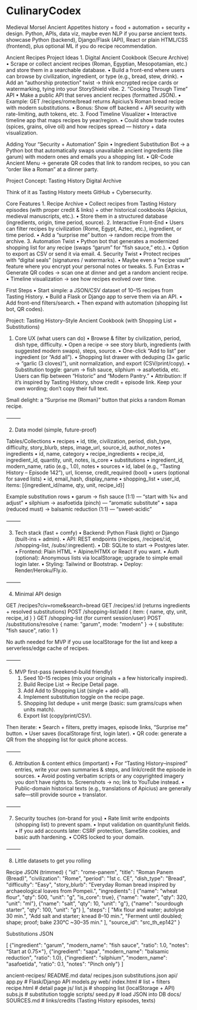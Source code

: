 # CulinaryCodex

Medieval Morsel
Ancient Appetites
 history + food + automation + security + design.
 Python, APIs, data viz, maybe even NLP if you parse ancient texts.
showcase Python (backend), Django/Flask (API), React or plain HTML/CSS (frontend), plus optional ML if you do recipe recommendation.

Ancient Recipes Project Ideas
	1.	Digital Ancient Cookbook (Secure Archive)
	•	Scrape or collect ancient recipes (Roman, Egyptian, Mesopotamian, etc.) and store them in a searchable database.
	•	Build a front-end where users can browse by civilization, ingredient, or type (e.g., bread, stew, drink).
	•	Add an “authorship protection” twist → think encrypted recipe cards or watermarking, tying into your StoryShield vibe.
	2.	“Cooking Through Time” API
	•	Make a public API that serves ancient recipes (formatted JSON).
	•	Example: GET /recipes/rome/bread returns Apicius’s Roman bread recipe with modern substitutions.
	•	Bonus: Show off backend + API security with rate-limiting, auth tokens, etc.
	3.	Food Timeline Visualizer
	•	Interactive timeline app that maps recipes by year/region.
	•	Could show trade routes (spices, grains, olive oil) and how recipes spread — history + data visualization.

Adding Your “Security + Automation” Spin
 	•	Ingredient Substitution Bot → a Python bot that automatically swaps unavailable ancient ingredients (like garum) with modern ones and emails you a shopping list.
	•	QR-Code Ancient Menu → generate QR codes that link to random recipes, so you can “order like a Roman” at a dinner party.


 Project Concept: Tasting History Digital Archive

Think of it as Tasting History meets GitHub + Cybersecurity.

Core Features
	1.	Recipe Archive
	•	Collect recipes from Tasting History episodes (with proper credit & links) + other historical cookbooks (Apicius, medieval manuscripts, etc.).
	•	Store them in a structured database (ingredients, origin, time period, source).
	2.	Interactive Front-End
	•	Users can filter recipes by civilization (Rome, Egypt, Aztec, etc.), ingredient, or time period.
	•	Add a “surprise me” button → random recipe from the archive.
	3.	Automation Twist
	•	Python bot that generates a modernized shopping list for any recipe (swaps “garum” for “fish sauce,” etc.).
	•	Option to export as CSV or send it via email.
	4.	Security Twist
	•	Protect recipes with “digital seals” (signatures / watermarks).
	•	Maybe even a “recipe vault” feature where you encrypt your personal notes or tweaks.
	5.	Fun Extras
	•	Generate QR codes → scan one at dinner and get a random ancient recipe.
	•	Timeline visualization → see how recipes evolved over time.



 First Steps
	•	Start simple: a JSON/CSV dataset of 10–15 recipes from Tasting History.
	•	Build a Flask or Django app to serve them via an API.
	•	Add front-end filters/search.
	•	Then expand with automation (shopping list bot, QR codes).







 Project: Tasting History–Style Ancient Cookbook (with Shopping List + Substitutions)

1) Core UX (what users can do)
	•	Browse & filter by civilization, period, dish type, difficulty.
	•	Open a recipe → see story blurb, ingredients (with suggested modern swaps), steps, source.
	•	One-click “Add to list” per ingredient (or “Add all”).
	•	Shopping list drawer with deduping (3× garlic → “garlic (3 cloves)”), unit normalization, and export (CSV/print/copy).
	•	Substitution toggle: garum → fish sauce, silphium → asafoetida, etc. Users can flip between “Historic” and “Modern Pantry.”
	•	Attribution: If it’s inspired by Tasting History, show credit + episode link. Keep your own wording; don’t copy their full text.

Small delight: a “Surprise me (Roman)” button that picks a random Roman recipe.

⸻

2) Data model (simple, future-proof)

Tables/Collections
	•	recipes
	•	id, title, civilization, period, dish_type, difficulty, story_blurb, steps, image_url, source_id, author_notes
	•	ingredients
	•	id, name, category
	•	recipe_ingredients
	•	recipe_id, ingredient_id, quantity, unit, notes, is_core
	•	substitutions
	•	ingredient_id, modern_name, ratio (e.g., 1.0), notes
	•	sources
	•	id, label (e.g., “Tasting History – Episode 142”), url, license, credit_required (bool)
	•	users (optional for saved lists)
	•	id, email_hash, display_name
	•	shopping_list
	•	user_id, items: [{ingredient_id/name, qty, unit, recipe_id}]

Example substitution rows
	•	garum → fish sauce (1:1) — “start with ¾× and adjust”
	•	silphium → asafoetida (pinch) — “aromatic substitute”
	•	sapa (reduced must) → balsamic reduction (1:1) — “sweet-acidic”

⸻

3) Tech stack (fast + comfy)
	•	Backend: Python Flask (light) or Django (built-ins + admin).
	•	API: REST endpoints (/recipes, /recipes/:id, /shopping-list, /subs/:ingredient).
	•	DB: SQLite to start → Postgres later.
	•	Frontend: Plain HTML + Alpine/HTMX or React if you want.
	•	Auth (optional): Anonymous lists via localStorage; upgrade to simple email login later.
	•	Styling: Tailwind or Bootstrap.
	•	Deploy: Render/Heroku/Fly.io.

⸻

4) Minimal API design

GET /recipes?civ=rome&search=bread
GET /recipes/:id (returns ingredients + resolved substitutions)
POST /shopping-list/add { item: { name, qty, unit, recipe_id } }
GET /shopping-list (for current session/user)
POST /substitutions/resolve { name: "garum", mode: "modern" } → { substitute: "fish sauce", ratio: 1 }

No auth needed for MVP if you use localStorage for the list and keep a serverless/edge cache of recipes.

⸻

5) MVP first-pass (weekend-build friendly)
	1.	Seed 10–15 recipes (mix your originals + a few historically inspired).
	2.	Build Recipe List → Recipe Detail page.
	3.	Add Add to Shopping List (single + add-all).
	4.	Implement substitution toggle on the recipe page.
	5.	Shopping list dedupe + unit merge (basic: sum grams/cups when units match).
	6.	Export list (copy/print/CSV).

Then iterate:
	•	Search + filters, pretty images, episode links, “Surprise me” button.
	•	User saves (localStorage first, login later).
	•	QR code: generate a QR from the shopping list for quick phone access.

⸻

6) Attribution & content ethics (important)
	•	For “Tasting History–inspired” entries, write your own summaries & steps, and link/credit the episode in sources.
	•	Avoid posting verbatim scripts or any copyrighted imagery you don’t have rights to. Screenshots → no; link to YouTube instead.
	•	Public-domain historical texts (e.g., translations of Apicius) are generally safe—still provide source + translator.

⸻

7) Security touches (on-brand for you)
	•	Rate limit write endpoints (shopping list) to prevent spam.
	•	Input validation on quantity/unit fields.
	•	If you add accounts later: CSRF protection, SameSite cookies, and basic auth hardening.
	•	CORS locked to your domain.

⸻

8) Little datasets to get you rolling

Recipe JSON (trimmed)
{
  "id": "rome-panem",
  "title": "Roman Panem (Bread)",
  "civilization": "Rome",
  "period": "1st c. CE",
  "dish_type": "Bread",
  "difficulty": "Easy",
  "story_blurb": "Everyday Roman bread inspired by archaeological loaves from Pompeii.",
  "ingredients": [
    {"name": "wheat flour", "qty": 500, "unit": "g", "is_core": true},
    {"name": "water", "qty": 320, "unit": "ml"},
    {"name": "salt", "qty": 10, "unit": "g"},
    {"name": "sourdough starter", "qty": 100, "unit": "g"}
  ],
  "steps": [
    "Mix flour and water; autolyse 30 min.",
    "Add salt and starter; knead 8–10 min.",
    "Ferment until doubled; shape; proof; bake 230°C ~30–35 min."
  ],
  "source_id": "src_th_ep142"
}



Substitutions JSON

[
  {"ingredient": "garum", "modern_name": "fish sauce", "ratio": 1.0, "notes": "Start at 0.75×"},
  {"ingredient": "sapa", "modern_name": "balsamic reduction", "ratio": 1.0},
  {"ingredient": "silphium", "modern_name": "asafoetida", "ratio": 0.1, "notes": "Pinch only"}
]




ancient-recipes/
  README.md
  data/
    recipes.json
    substitutions.json
  api/
    app.py              # Flask/Django API
    models.py
  web/
    index.html          # list + filters
    recipe.html         # detail page
    js/
      list.js           # shopping list (localStorage + API)
      subs.js           # substitution toggle
  scripts/
    seed.py             # load JSON into DB
  docs/
    SOURCES.md          # links/credits (Tasting History episodes, texts)


 
